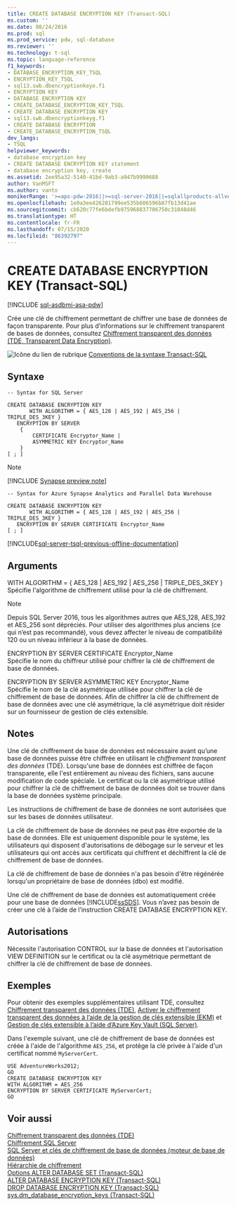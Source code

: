 ```yaml
---
title: CREATE DATABASE ENCRYPTION KEY (Transact-SQL)
ms.custom: ''
ms.date: 08/24/2016
ms.prod: sql
ms.prod_service: pdw, sql-database
ms.reviewer: ''
ms.technology: t-sql
ms.topic: language-reference
f1_keywords:
- DATABASE_ENCRYPTION_KEY_TSQL
- ENCRYPTION_KEY_TSQL
- sql13.swb.dbencryptionkeyo.f1
- ENCRYPTION KEY
- DATABASE ENCRYPTION KEY
- CREATE_DATABASE_ENCRYPTION_KEY_TSQL
- CREATE DATABASE ENCRYPTION KEY
- sql13.swb.dbencryptionkeyg.f1
- CREATE DATABASE ENCRYPTION
- CREATE_DATABASE_ENCRYPTION_TSQL
dev_langs:
- TSQL
helpviewer_keywords:
- database encryption key
- CREATE DATABASE ENCRYPTION KEY statement
- database encryption key, create
ms.assetid: 2ee95a32-5140-41bd-9ab3-a947b9990688
author: VanMSFT
ms.author: vanto
monikerRange: '>=aps-pdw-2016||>=sql-server-2016||=sqlallproducts-allversions||>=sql-server-linux-2017||=azuresqldb-mi-current||=azure-sqldw-latest'
ms.openlocfilehash: 1e0a3ee426281799ee535b686596b87fb13d41ae
ms.sourcegitcommit: cb620c77fe6bdefb975968837706750c31048d46
ms.translationtype: HT
ms.contentlocale: fr-FR
ms.lasthandoff: 07/15/2020
ms.locfileid: "86392797"
---
```

# <a name="create-database-encryption-key-transact-sql"></a>CREATE DATABASE ENCRYPTION KEY (Transact-SQL)

[!INCLUDE [sql-asdbmi-asa-pdw](../../includes/applies-to-version/sql-asdbmi-asa-pdw.md)]

 Crée une clé de chiffrement permettant de chiffrer une base de données de façon transparente. Pour plus d’informations sur le chiffrement transparent de bases de données, consultez [Chiffrement transparent des données &#40;TDE, Transparent Data Encryption&#41;](../../relational-databases/security/encryption/transparent-data-encryption.md).  
  
![Icône du lien de rubrique](../../database-engine/configure-windows/media/topic-link.gif "Icône du lien de rubrique") [Conventions de la syntaxe Transact-SQL](../../t-sql/language-elements/transact-sql-syntax-conventions-transact-sql.md)  
  
## <a name="syntax"></a>Syntaxe  
  
```syntaxsql
-- Syntax for SQL Server  

CREATE DATABASE ENCRYPTION KEY  
       WITH ALGORITHM = { AES_128 | AES_192 | AES_256 | TRIPLE_DES_3KEY }  
   ENCRYPTION BY SERVER   
    {  
        CERTIFICATE Encryptor_Name |  
        ASYMMETRIC KEY Encryptor_Name  
    }  
[ ; ]  
```  
  
> [!Note]
> [!INCLUDE [Synapse preview note](../../includes/synapse-preview-note.md)]
   
```syntaxsql
-- Syntax for Azure Synapse Analytics and Parallel Data Warehouse  

CREATE DATABASE ENCRYPTION KEY  
       WITH ALGORITHM = { AES_128 | AES_192 | AES_256 | TRIPLE_DES_3KEY }  
   ENCRYPTION BY SERVER CERTIFICATE Encryptor_Name   
[ ; ]  
```  

[!INCLUDE[sql-server-tsql-previous-offline-documentation](../../includes/sql-server-tsql-previous-offline-documentation.md)]

## <a name="arguments"></a>Arguments

WITH ALGORITHM = { AES_128 \| AES_192 \| AES_256 \| TRIPLE_DES_3KEY  }  
Spécifie l'algorithme de chiffrement utilisé pour la clé de chiffrement.

> [!NOTE]
> Depuis SQL Server 2016, tous les algorithmes autres que AES_128, AES_192 et AES_256 sont dépréciés. Pour utiliser des algorithmes plus anciens (ce qui n’est pas recommandé), vous devez affecter le niveau de compatibilité 120 ou un niveau inférieur à la base de données.  
  
ENCRYPTION BY SERVER CERTIFICATE Encryptor_Name  
Spécifie le nom du chiffreur utilisé pour chiffrer la clé de chiffrement de base de données.  
  
ENCRYPTION BY SERVER ASYMMETRIC KEY Encryptor_Name  
Spécifie le nom de la clé asymétrique utilisée pour chiffrer la clé de chiffrement de base de données. Afin de chiffrer la clé de chiffrement de base de données avec une clé asymétrique, la clé asymétrique doit résider sur un fournisseur de gestion de clés extensible.  
  
## <a name="remarks"></a>Notes  
Une clé de chiffrement de base de données est nécessaire avant qu’une base de données puisse être chiffrée en utilisant le *chiffrement transparent des données* (TDE). Lorsqu'une base de données est chiffrée de façon transparente, elle l'est entièrement au niveau des fichiers, sans aucune modification de code spéciale. Le certificat ou la clé asymétrique utilisé pour chiffrer la clé de chiffrement de base de données doit se trouver dans la base de données système principale.  
  
Les instructions de chiffrement de base de données ne sont autorisées que sur les bases de données utilisateur.  
  
La clé de chiffrement de base de données ne peut pas être exportée de la base de données. Elle est uniquement disponible pour le système, les utilisateurs qui disposent d'autorisations de débogage sur le serveur et les utilisateurs qui ont accès aux certificats qui chiffrent et déchiffrent la clé de chiffrement de base de données.  
  
La clé de chiffrement de base de données n'a pas besoin d'être régénérée lorsqu'un propriétaire de base de données (dbo) est modifié.  
  
Une clé de chiffrement de base de données est automatiquement créée pour une base de données [!INCLUDE[ssSDS](../../includes/sssds-md.md)]. Vous n’avez pas besoin de créer une clé à l’aide de l’instruction CREATE DATABASE ENCRYPTION KEY.  
  
## <a name="permissions"></a>Autorisations  
Nécessite l'autorisation CONTROL sur la base de données et l'autorisation VIEW DEFINITION sur le certificat ou la clé asymétrique permettant de chiffrer la clé de chiffrement de base de données.  
  
## <a name="examples"></a>Exemples  
Pour obtenir des exemples supplémentaires utilisant TDE, consultez [Chiffrement transparent des données &#40;TDE&#41;](../../relational-databases/security/encryption/transparent-data-encryption.md), [Activer le chiffrement transparent des données à l’aide de la gestion de clés extensible (EKM)](../../relational-databases/security/encryption/enable-tde-on-sql-server-using-ekm.md) et [Gestion de clés extensible à l’aide d’Azure Key Vault &#40;SQL Server&#41;](../../relational-databases/security/encryption/extensible-key-management-using-azure-key-vault-sql-server.md).  
  
Dans l'exemple suivant, une clé de chiffrement de base de données est créée à l'aide de l'algorithme `AES_256`, et protège la clé privée à l'aide d'un certificat nommé `MyServerCert`.  
  
```  
USE AdventureWorks2012;  
GO  
CREATE DATABASE ENCRYPTION KEY  
WITH ALGORITHM = AES_256  
ENCRYPTION BY SERVER CERTIFICATE MyServerCert;  
GO  
```  
  
## <a name="see-also"></a>Voir aussi  
[Chiffrement transparent des données &#40;TDE&#41;](../../relational-databases/security/encryption/transparent-data-encryption.md)   
[Chiffrement SQL Server](../../relational-databases/security/encryption/sql-server-encryption.md)   
[SQL Server et clés de chiffrement de base de données &#40;moteur de base de données&#41;](../../relational-databases/security/encryption/sql-server-and-database-encryption-keys-database-engine.md)   
[Hiérarchie de chiffrement](../../relational-databases/security/encryption/encryption-hierarchy.md)   
[Options ALTER DATABASE SET &#40;Transact-SQL&#41;](../../t-sql/statements/alter-database-transact-sql-set-options.md)   
[ALTER DATABASE ENCRYPTION KEY &#40;Transact-SQL&#41;](../../t-sql/statements/alter-database-encryption-key-transact-sql.md)   
[DROP DATABASE ENCRYPTION KEY &#40;Transact-SQL&#41;](../../t-sql/statements/drop-database-encryption-key-transact-sql.md)   
[sys.dm_database_encryption_keys &#40;Transact-SQL&#41;](../../relational-databases/system-dynamic-management-views/sys-dm-database-encryption-keys-transact-sql.md)  
    
